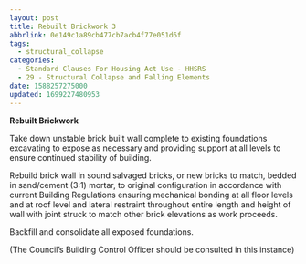```yaml
---
layout: post
title: Rebuilt Brickwork 3
abbrlink: 0e149c1a89cb477cb7acb4f77e051d6f
tags:
  - structural_collapse
categories:
  - Standard Clauses For Housing Act Use - HHSRS
  - 29 - Structural Collapse and Falling Elements
date: 1588257275000
updated: 1699227480953
---
```


**Rebuilt Brickwork**

Take down unstable brick built wall complete to existing foundations excavating to expose as necessary and providing support at all levels to ensure continued stability of building.

Rebuild brick wall in sound salvaged bricks, or new bricks to match, bedded in sand/cement (3:1) mortar, to original configuration in accordance with current Building Regulations ensuring mechanical bonding at all floor levels and at roof level and lateral restraint throughout entire length and height of wall with joint struck to match other brick elevations as work proceeds.

Backfill and consolidate all exposed foundations.

(The Council’s Building Control Officer should be consulted in this instance)
